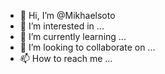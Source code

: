 - 👋 Hi, I’m @Mikhaelsoto
- 👀 I’m interested in ...
- 🌱 I’m currently learning ...
- 💞️ I’m looking to collaborate on ...
- 📫 How to reach me ...

<!---
Mikhaelsoto/Mikhaelsoto is a ✨ special ✨ repository because its `README.md` (this file) appears on your GitHub profile.
You can click the Preview link to take a look at your changes.
--->
